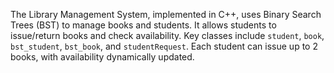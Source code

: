 The Library Management System, implemented in C++, uses Binary Search Trees (BST) to manage books and students. It allows students to issue/return books and check availability. Key classes include `student`, `book`, `bst_student`, `bst_book`, and `studentRequest`. Each student can issue up to 2 books, with availability dynamically updated.

